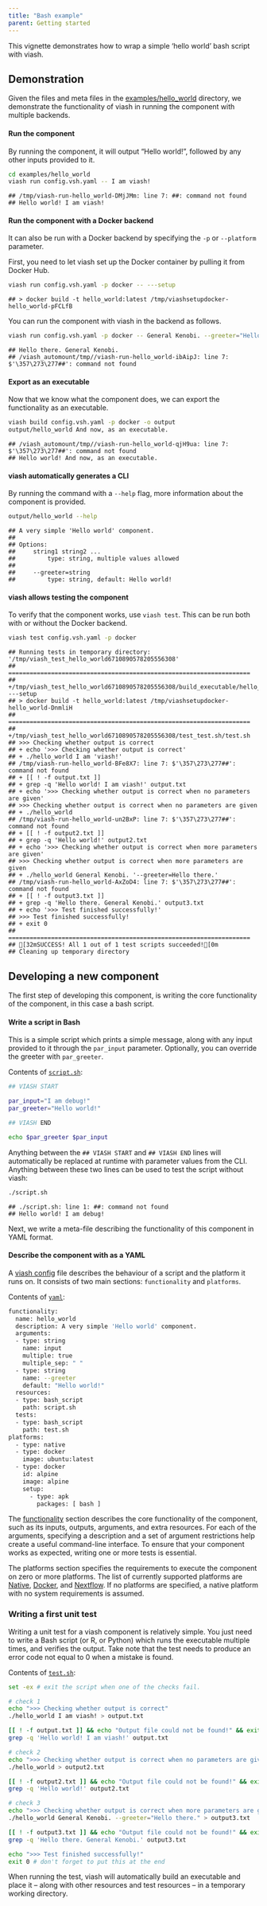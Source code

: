 ```yaml
---
title: "Bash example"
parent: Getting started
---
```


This vignette demonstrates how to wrap a simple ‘hello world’ bash
script with viash.

## Demonstration

Given the files and meta files in the
[examples/hello\_world](https://github.com/data-intuitive/viash_docs/tree/master/examples/hello_world)
directory, we demonstrate the functionality of viash in running the
component with multiple backends.

#### Run the component

By running the component, it will output “Hello world!”, followed by any
other inputs provided to it.

``` bash
cd examples/hello_world
viash run config.vsh.yaml -- I am viash!
```

    ## /tmp/viash-run-hello_world-DMjJMm: line 7: ﻿##: command not found
    ## Hello world! I am viash!

#### Run the component with a Docker backend

It can also be run with a Docker backend by specifying the `-p` or
`--platform` parameter.

First, you need to let viash set up the Docker container by pulling it
from Docker Hub.

``` bash
viash run config.vsh.yaml -p docker -- ---setup
```

    ## > docker build -t hello_world:latest /tmp/viashsetupdocker-hello_world-pFCLfB

You can run the component with viash in the backend as follows.

``` bash
viash run config.vsh.yaml -p docker -- General Kenobi. --greeter="Hello there."
```

    ## Hello there. General Kenobi.
    ## /viash_automount/tmp//viash-run-hello_world-ibAipJ: line 7: $'\357\273\277##': command not found

#### Export as an executable

Now that we know what the component does, we can export the
functionality as an executable.

``` bash
viash build config.vsh.yaml -p docker -o output
output/hello_world And now, as an executable.
```

    ## /viash_automount/tmp//viash-run-hello_world-qjH9ua: line 7: $'\357\273\277##': command not found
    ## Hello world! And now, as an executable.

#### viash automatically generates a CLI

By running the command with a `--help` flag, more information about the
component is provided.

``` bash
output/hello_world --help
```

    ## A very simple 'Hello world' component.
    ## 
    ## Options:
    ##     string1 string2 ...
    ##         type: string, multiple values allowed
    ## 
    ##     --greeter=string
    ##         type: string, default: Hello world!

#### viash allows testing the component

To verify that the component works, use `viash test`. This can be run
both with or without the Docker backend.

``` bash
viash test config.vsh.yaml -p docker
```

    ## Running tests in temporary directory: '/tmp/viash_test_hello_world6710890578205556308'
    ## ====================================================================
    ## +/tmp/viash_test_hello_world6710890578205556308/build_executable/hello_world ---setup
    ## > docker build -t hello_world:latest /tmp/viashsetupdocker-hello_world-DnmliH
    ## ====================================================================
    ## +/tmp/viash_test_hello_world6710890578205556308/test_test.sh/test.sh
    ## >>> Checking whether output is correct
    ## + echo '>>> Checking whether output is correct'
    ## + ./hello_world I am 'viash!'
    ## /tmp/viash-run-hello_world-BFe8X7: line 7: $'\357\273\277##': command not found
    ## + [[ ! -f output.txt ]]
    ## + grep -q 'Hello world! I am viash!' output.txt
    ## + echo '>>> Checking whether output is correct when no parameters are given'
    ## >>> Checking whether output is correct when no parameters are given
    ## + ./hello_world
    ## /tmp/viash-run-hello_world-un2BxP: line 7: $'\357\273\277##': command not found
    ## + [[ ! -f output2.txt ]]
    ## + grep -q 'Hello world!' output2.txt
    ## + echo '>>> Checking whether output is correct when more parameters are given'
    ## >>> Checking whether output is correct when more parameters are given
    ## + ./hello_world General Kenobi. '--greeter=Hello there.'
    ## /tmp/viash-run-hello_world-AxZoD4: line 7: $'\357\273\277##': command not found
    ## + [[ ! -f output3.txt ]]
    ## + grep -q 'Hello there. General Kenobi.' output3.txt
    ## + echo '>>> Test finished successfully!'
    ## >>> Test finished successfully!
    ## + exit 0
    ## ====================================================================
    ## [32mSUCCESS! All 1 out of 1 test scripts succeeded![0m
    ## Cleaning up temporary directory

## Developing a new component

The first step of developing this component, is writing the core
functionality of the component, in this case a bash script.

#### Write a script in Bash

This is a simple script which prints a simple message, along with any
input provided to it through the `par_input` parameter. Optionally, you
can override the greeter with `par_greeter`.

Contents of [`script.sh`](script.sh):

``` bash
## VIASH START

par_input="I am debug!"
par_greeter="Hello world!"

## VIASH END

echo $par_greeter $par_input
```

Anything between the `## VIASH START` and `## VIASH END` lines will
automatically be replaced at runtime with parameter values from the CLI.
Anything between these two lines can be used to test the script without
viash:

``` bash
./script.sh
```

    ## ./script.sh: line 1: ﻿##: command not found
    ## Hello world! I am debug!

Next, we write a meta-file describing the functionality of this
component in YAML format.

#### Describe the component with as a YAML

A [viash config](/config) file describes the behaviour of a script and
the platform it runs on. It consists of two main sections:
`functionality` and `platforms`.

Contents of [`yaml`](config.vsh.yaml):

``` bash
functionality:
  name: hello_world
  description: A very simple 'Hello world' component.
  arguments:
  - type: string
    name: input
    multiple: true
    multiple_sep: " "
  - type: string
    name: --greeter
    default: "Hello world!"
  resources:
  - type: bash_script
    path: script.sh
  tests:
  - type: bash_script
    path: test.sh
platforms:
  - type: native
  - type: docker
    image: ubuntu:latest
  - type: docker
    id: alpine
    image: alpine
    setup:
      - type: apk
        packages: [ bash ]
```

The [functionality](config/functionality) section describes the core
functionality of the component, such as its inputs, outputs, arguments,
and extra resources. For each of the arguments, specifying a description
and a set of argument restrictions help create a useful command-line
interface. To ensure that your component works as expected, writing one
or more tests is essential.

The platforms section specifies the requirements to execute the
component on zero or more platforms. The list of currently supported
platforms are [Native](config/platform-native),
[Docker](config/platform-docker), and
[Nextflow](config/platform-nextflow). If no platforms are specified, a
native platform with no system requirements is assumed.

### Writing a first unit test

Writing a unit test for a viash component is relatively simple. You just
need to write a Bash script (or R, or Python) which runs the executable
multiple times, and verifies the output. Take note that the test needs
to produce an error code not equal to 0 when a mistake is found.

Contents of [`test.sh`](test.sh):

``` bash
set -ex # exit the script when one of the checks fail.

# check 1
echo ">>> Checking whether output is correct"
./hello_world I am viash! > output.txt

[[ ! -f output.txt ]] && echo "Output file could not be found!" && exit 1
grep -q 'Hello world! I am viash!' output.txt

# check 2
echo ">>> Checking whether output is correct when no parameters are given"
./hello_world > output2.txt

[[ ! -f output2.txt ]] && echo "Output file could not be found!" && exit 1
grep -q 'Hello world!' output2.txt

# check 3
echo ">>> Checking whether output is correct when more parameters are given"
./hello_world General Kenobi. --greeter="Hello there." > output3.txt

[[ ! -f output3.txt ]] && echo "Output file could not be found!" && exit 1
grep -q 'Hello there. General Kenobi.' output3.txt

echo ">>> Test finished successfully!"
exit 0 # don't forget to put this at the end
```

When running the test, viash will automatically build an executable and
place it – along with other resources and test resources – in a
temporary working directory.
